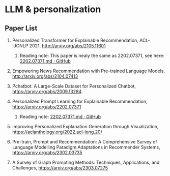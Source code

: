 # LLM & personalization

## Paper List

1. Personalized Transformer for Explainable Recommendation, ACL-IJCNLP 2021, http://arxiv.org/abs/2105.11601
   
   1. Reading note: This paper is nealy the same as 2202.07371, see here: [2202.07371.md · GitHub](https://gist.github.com/TheaperDeng/720f9f9283de6d003fda63a17aef1cf8)

2. Empowering News Recommendation with Pre-trained Language Models, http://arxiv.org/abs/2104.07413

3. Pchatbot: A Large-Scale Dataset for Personalized Chatbot, https://arxiv.org/abs/2009.13284

4. Personalized Prompt Learning for Explainable Recommendation, https://arxiv.org/abs/2202.07371
   
   1. Reading note: [2202.07371.md · GitHub](https://gist.github.com/TheaperDeng/720f9f9283de6d003fda63a17aef1cf8)

5. Improving Personalized Explanation Generation through Visualization, https://aclanthology.org/2022.acl-long.20/

6. Pre-train, Prompt and Recommendation: A Comprehensive Survey of Language
   Modelling Paradigm Adaptations in Recommender Systems, https://arxiv.org/abs/2302.03735

7. A Survey of Graph Prompting Methods: Techniques, Applications, and Challenges, https://arxiv.org/abs/2303.07275
